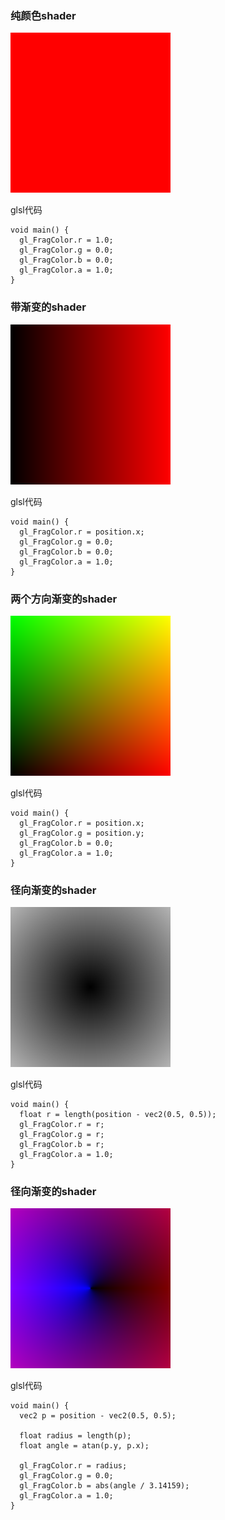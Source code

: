 
### 纯颜色shader

![img](https://github.com/chenxiao07/pixel-shader-collection/blob/master/shader/red.png)


glsl代码

```
void main() {
  gl_FragColor.r = 1.0;
  gl_FragColor.g = 0.0;
  gl_FragColor.b = 0.0;
  gl_FragColor.a = 1.0;
}
```



### 带渐变的shader

![img](https://github.com/chenxiao07/pixel-shader-collection/blob/master/shader/gradient.png)


glsl代码

```
void main() {
  gl_FragColor.r = position.x;
  gl_FragColor.g = 0.0;
  gl_FragColor.b = 0.0;
  gl_FragColor.a = 1.0;
}
```

### 两个方向渐变的shader

![img](https://github.com/chenxiao07/pixel-shader-collection/blob/master/shader/gradient2.png)


glsl代码

```
void main() {
  gl_FragColor.r = position.x;
  gl_FragColor.g = position.y;
  gl_FragColor.b = 0.0;
  gl_FragColor.a = 1.0;
}
```

### 径向渐变的shader

![img](https://github.com/chenxiao07/pixel-shader-collection/blob/master/shader/gradient3.png)

glsl代码

```
void main() {
  float r = length(position - vec2(0.5, 0.5));
  gl_FragColor.r = r;
  gl_FragColor.g = r;
  gl_FragColor.b = r;
  gl_FragColor.a = 1.0;
}
```

### 径向渐变的shader

![img](https://github.com/chenxiao07/pixel-shader-collection/blob/master/shader/gradient4.png)

glsl代码

```
void main() {
  vec2 p = position - vec2(0.5, 0.5);
  
  float radius = length(p);
  float angle = atan(p.y, p.x);
  
  gl_FragColor.r = radius;
  gl_FragColor.g = 0.0;
  gl_FragColor.b = abs(angle / 3.14159);
  gl_FragColor.a = 1.0;
}
```